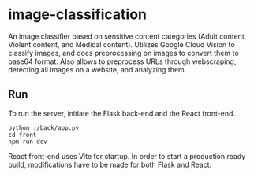 # image-classification
An image classifier based on sensitive content categories (Adult content, Violent content, and Medical content). Utilizes Google Cloud Vision to classify images, and does preprocessing on images to convert them to base64 format. Also allows to preprocess URLs through webscraping, detecting all images on a website, and analyzing them.

## Run
To run the server, initiate the Flask back-end and the React front-end.

```
python ./back/app.py
cd front
npm run dev
```
React front-end uses Vite for startup. In order to start a production ready build, modifications have to be made for both Flask and React.